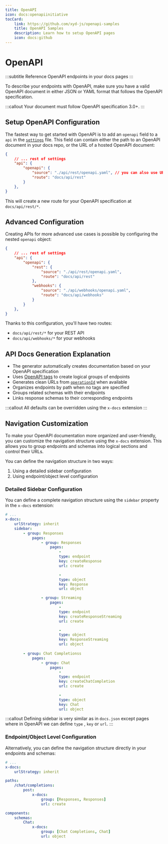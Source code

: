 ```yaml
---
title: OpenAPI
icon: docs:openapiinitiative
tocCard: 
    link: https://github.com/xyd-js/openapi-samples
    title: OpenAPI Samples
    description: Learn how to setup OpenAPI pages
    icon: docs:github
---
```


# OpenAPI
:::subtitle
Reference OpenAPI endpoints in your docs pages
:::

To describe your endpoints with OpenAPI, make sure you have a valid OpenAPI document in either JSON or YAML format that follows the OpenAPI specification. 

:::callout
Your document must follow OpenAPI specification 3.0+.
:::

## Setup OpenAPI Configuration
The fastest way to get started with OpenAPI is to add an `openapi` field to a `api` in the [`settings`](#) file. 
This field can contain either the path to an OpenAPI document in your docs repo, or the URL of a hosted OpenAPI document:
```json docs.json
{
    // ... rest of settings
    "api": {
        "openapi": {
            "source": "./api/rest/openapi.yaml", // you can also use URL-based path
            "route": "docs/api/rest"
        }
    },
}
```

This will create a new route for your OpenAPI specification at `docs/api/rest/*`.

## Advanced Configuration
Creating APIs for more advanced use cases is possible by configuring the nested `openapi` object:
```json docs.json
{
    // ... rest of settings
    "api": {
        "openapi": {
            "rest": {
                "source": "./api/rest/openapi.yaml",
                "route": "docs/api/rest"
            },
            "webhooks": {
                "source": "./api/webhooks/openapi.yaml",
                "route": "docs/api/webhooks"
            }
        }
    },
}
```
Thanks to this configuration, you'll have two routes:
- `docs/api/rest/*` for your REST API
- `docs/api/webhooks/*` for your webhooks

## API Docs Generation Explanation

- The generator automatically creates documentation based on your OpenAPI specification
- Uses [OpenAPI tags](https://swagger.io/docs/specification/v3_0/grouping-operations-with-tags/) to create logical groups of endpoints
- Generates clean URLs from [`operationId`](https://swagger.io/docs/specification/v3_0/paths-and-operations/#operationid) when available
- Organizes endpoints by path when no tags are specified
- Groups related schemas with their endpoints
- Links response schemas to their corresponding endpoints

:::callout
All defaults can be overridden using the `x-docs` extension
:::

## Navigation Customization
To make your OpenAPI documentation more organized and user-friendly, you can customize the navigation structure using the `x-docs` extension. This allows you to group endpoints and schemas into logical sections and control their URLs.

You can define the navigation structure in two ways:

1. Using a detailed sidebar configuration
2. Using endpoint/object level configuration

### Detailed Sidebar Configuration
You can define a complete navigation structure using the `sidebar` property in the `x-docs` extension:

```yaml
# ...
x-docs:
    urlStrategy: inherit
    sidebar:
        - group: Responses
            pages: 
                - group: Responses
                    pages:
                        - 
                        type: endpoint
                        key: createResponse
                        url: create

                        - 
                        type: object
                        key: Response
                        url: object

                - group: Streaming
                    pages: 
                        - 
                        type: endpoint
                        key: createResponseStreaming
                        url: create

                        - 
                        type: object
                        key: ResponseStreaming
                        url: object
                  
        - group: Chat Completionss
            pages:
                - group: Chat
                    pages: 
                        - 
                        type: endpoint
                        key: createChatCompletion
                        url: create

                        - 
                        type: object
                        key: Chat
                        url: object
```

:::callout
Defining sidebar is very similar as in `docs.json` except pages where in OpenAPI we can define `type` , `key` or `url`.
:::

### Endpoint/Object Level Configuration
Alternatively, you can define the navigation structure directly in your endpoints and schemas:

```yaml
# ...
x-docs:
    urlStrategy: inherit

paths:
    /chat/completions:
        post:
            x-docs:
                group: [Responses, Responses]
                url: create

components:
    schemas:
        Chat:
            x-docs:
                group: [Chat Completions, Chat]
                url: object
```

